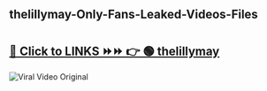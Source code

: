 
 ## thelillymay-Only-Fans-Leaked-Videos-Files

# <h2><a href="https://mediaupload.pro?thelillymay">🔗 Click to LINKS ⏩⏩ 👉 🟢 thelillymay </a></h2>

<a href="https://mediaupload.pro?thelillymay" rel="nofollow" data-target="animated-image.originalLink"><img src="https://i.ibb.co.com/xMMVF88/686577567.gif" alt="Viral Video Original" style="max-width: 100%; display: inline-block;" data-target="animated-image.originalImage"></a>